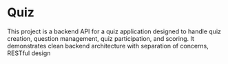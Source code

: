 # Quiz
This project is a backend API for a quiz application designed to handle quiz creation, question management, quiz participation, and scoring. It demonstrates clean backend architecture with separation of concerns, RESTful design
